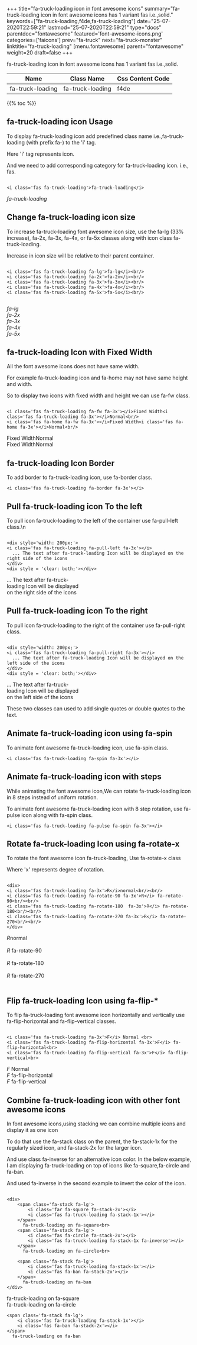 +++
title="fa-truck-loading icon in font awesome icons"
summary="fa-truck-loading icon in font awesome icons has 1 variant fas i.e.,solid."
keywords=["fa-truck-loading,f4de,fa-truck-loading"]
date="25-07-2020T22:59:21"
lastmod="25-07-2020T22:59:21"
type="docs"
parentdoc="fontawesome"
featured='font-awesome-icons.png'
categories=['faicons']
prev="fa-truck"
next="fa-truck-monster"
linktitle="fa-truck-loading"
[menu.fontawesome]
parent="fontawesome"
weight=20
draft=false
+++


fa-truck-loading icon in font awesome icons has 1 variant fas i.e.,solid.

<div class='table-responsive'><table class='table'><thead><tr><th>Name</th><th>Class Name</th><th>Css Content Code</th></tr></thead><tbody><tr><td>fa-truck-loading</td><td>fa-truck-loading</td><td>f4de</td></tr></tbody></table></div>


{{% toc %}}


## fa-truck-loading icon Usage

To display fa-truck-loading icon add predefined class name i.e.,fa-truck-loading (with prefix fa-) to the 'i' tag.

Here 'i' tag represents icon.

And we need to add corresponding category for fa-truck-loading icon. i.e., fas.


```

<i class='fas fa-truck-loading'>fa-truck-loading</i>
```

<i class='fas fa-truck-loading'>fa-truck-loading</i>




## Change fa-truck-loading icon size
To increase fa-truck-loading font awesome icon size, use the fa-lg (33% increase), fa-2x, fa-3x, fa-4x, or fa-5x classes along with icon class fa-truck-loading.

Increase in icon size will be relative to their parent container. 

```

<i class='fas fa-truck-loading fa-lg'>fa-lg</i><br/>
<i class='fas fa-truck-loading fa-2x'>fa-2x</i><br/>
<i class='fas fa-truck-loading fa-3x'>fa-3x</i><br/>
<i class='fas fa-truck-loading fa-4x'>fa-4x</i><br/>
<i class='fas fa-truck-loading fa-5x'>fa-5x</i><br/>
            
```

<i class='fas fa-truck-loading fa-lg'>fa-lg</i><br/>
<i class='fas fa-truck-loading fa-2x'>fa-2x</i><br/>
<i class='fas fa-truck-loading fa-3x'>fa-3x</i><br/>
<i class='fas fa-truck-loading fa-4x'>fa-4x</i><br/>
<i class='fas fa-truck-loading fa-5x'>fa-5x</i><br/>
            



## fa-truck-loading Icon with Fixed Width 

All the font awesome icons does not have same width.

For example fa-truck-loading icon and fa-home may not have same height and width.

So to display two icons with fixed width and height we can use fa-fw class.


```

<i class='fas fa-truck-loading fa-fw fa-3x'></i>Fixed Width<i class='fas fa-truck-loading fa-3x'></i>Normal<br/>
<i class='fas fa-home fa-fw fa-3x'></i>Fixed Width<i class='fas fa-home fa-3x'></i>Normal<br/>
```

<i class='fas fa-truck-loading fa-fw fa-3x'></i>Fixed Width<i class='fas fa-truck-loading fa-3x'></i>Normal<br/>
<i class='fas fa-home fa-fw fa-3x'></i>Fixed Width<i class='fas fa-home fa-3x'></i>Normal<br/>



## fa-truck-loading Icon Border 

To add border to fa-truck-loading icon, use fa-border class.


```
<i class='fas fa-truck-loading fa-border fa-3x'></i>

```
<i class='fas fa-truck-loading fa-border fa-3x'></i>





## Pull fa-truck-loading icon To the left

To pull icon fa-truck-loading to the left of the container use fa-pull-left class.\n

```

<div style='width: 200px;'>
<i class='fas fa-truck-loading fa-pull-left fa-3x'></i>
  ... The text after fa-truck-loading Icon will be displayed on the right side of the icons
</div>
<div style = 'clear: both;'></div>
```

<div style='width: 200px;'>
<i class='fas fa-truck-loading fa-pull-left fa-3x'></i>
  ... The text after fa-truck-loading Icon will be displayed on the right side of the icons
</div>
<div style = 'clear: both;'></div>




## Pull fa-truck-loading icon To the right
To pull icon fa-truck-loading to the right of the container use fa-pull-right class.

```

<div style='width: 200px;'>
<i class='fas fa-truck-loading fa-pull-right fa-3x'></i>
  ... The text after fa-truck-loading Icon will be displayed on the left side of the icons
</div>
<div style = 'clear: both;'></div>
```

<div style='width: 200px;'>
<i class='fas fa-truck-loading fa-pull-right fa-3x'></i>
  ... The text after fa-truck-loading Icon will be displayed on the left side of the icons
</div>
<div style = 'clear: both;'></div>

These two classes can used to add single quotes or double quotes to the text.


## Animate fa-truck-loading icon using fa-spin
To animate font awesome fa-truck-loading icon, use fa-spin class.

```
<i class='fas fa-truck-loading fa-spin fa-3x'></i>
```
<i class='fas fa-truck-loading fa-spin fa-3x'></i>




## Animate fa-truck-loading icon with steps
While animating the font awesome icon,We can rotate fa-truck-loading icon in 8 steps instead of uniform rotation.

To animate font awesome fa-truck-loading icon with 8 step rotation, use fa-pulse icon along with fa-spin class.


```
<i class='fas fa-truck-loading fa-pulse fa-spin fa-3x'></i>

```
<i class='fas fa-truck-loading fa-pulse fa-spin fa-3x'></i>





## Rotate fa-truck-loading Icon using fa-rotate-x
To rotate the font awesome icon fa-truck-loading, Use fa-rotate-x class

Where 'x' represents degree of rotation.


```

<div>
<i class='fas fa-truck-loading fa-3x'>R</i>normal<br/><br/>
<i class='fas fa-truck-loading fa-rotate-90 fa-3x'>R</i> fa-rotate-90<br/><br/> 
<i class='fas fa-truck-loading fa-rotate-180  fa-3x'>R</i> fa-rotate-180<br/><br/> 
<i class='fas fa-truck-loading fa-rotate-270 fa-3x'>R</i> fa-rotate-270<br/><br/>
</div>
```

<div>
<i class='fas fa-truck-loading fa-3x'>R</i>normal<br/><br/>
<i class='fas fa-truck-loading fa-rotate-90 fa-3x'>R</i> fa-rotate-90<br/><br/> 
<i class='fas fa-truck-loading fa-rotate-180  fa-3x'>R</i> fa-rotate-180<br/><br/> 
<i class='fas fa-truck-loading fa-rotate-270 fa-3x'>R</i> fa-rotate-270<br/><br/>
</div>




## Flip fa-truck-loading Icon using fa-flip-*
To flip fa-truck-loading font awesome icon horizontally and vertically use fa-flip-horizontal and fa-flip-vertical classes. 

```

<i class='fas fa-truck-loading fa-3x'>F</i> Normal <br>
<i class='fas fa-truck-loading fa-flip-horizontal fa-3x'>F</i> fa-flip-horizontal<br>
<i class='fas fa-truck-loading fa-flip-vertical fa-3x'>F</i> fa-flip-vertical<br>
```

<i class='fas fa-truck-loading fa-3x'>F</i> Normal <br>
<i class='fas fa-truck-loading fa-flip-horizontal fa-3x'>F</i> fa-flip-horizontal<br>
<i class='fas fa-truck-loading fa-flip-vertical fa-3x'>F</i> fa-flip-vertical<br>




## Combine fa-truck-loading icon with other font awesome icons
In font awesome icons,using stacking we can combine multiple icons and display it as one icon 

To do that use the fa-stack class on the parent, the fa-stack-1x for the regularly sized icon, and fa-stack-2x for the larger icon.

And use class fa-inverse for an alternative icon color. 
In the below example, I am displaying fa-truck-loading on top of icons like fa-square,fa-circle and fa-ban.

And used fa-inverse in the second example to invert the color of the icon.

```

<div>
    <span class='fa-stack fa-lg'>
        <i class='far fa-square fa-stack-2x'></i>
        <i class='fas fa-truck-loading fa-stack-1x'></i>
    </span>
      fa-truck-loading on fa-square<br>
    <span class='fa-stack fa-lg'>
        <i class='fas fa-circle fa-stack-2x'></i>
        <i class='fas fa-truck-loading fa-stack-1x fa-inverse'></i>
    </span>
      fa-truck-loading on fa-circle<br>

    <span class='fa-stack fa-lg'>
        <i class='fas fa-truck-loading fa-stack-1x'></i>
        <i class='fas fa-ban fa-stack-2x'></i>
    </span>
      fa-truck-loading on fa-ban
</div>
```

<div>
    <span class='fa-stack fa-lg'>
        <i class='far fa-square fa-stack-2x'></i>
        <i class='fas fa-truck-loading fa-stack-1x'></i>
    </span>
      fa-truck-loading on fa-square<br>
    <span class='fa-stack fa-lg'>
        <i class='fas fa-circle fa-stack-2x'></i>
        <i class='fas fa-truck-loading fa-stack-1x fa-inverse'></i>
    </span>
      fa-truck-loading on fa-circle<br>

    <span class='fa-stack fa-lg'>
        <i class='fas fa-truck-loading fa-stack-1x'></i>
        <i class='fas fa-ban fa-stack-2x'></i>
    </span>
      fa-truck-loading on fa-ban
</div>






